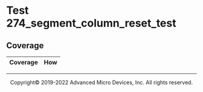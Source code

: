 # Test 274_segment_column_reset_test
## Coverage

| Coverage | How |
| -------- | --- |
-----

<p align="center">Copyright&copy; 2019-2022 Advanced Micro Devices, Inc. All rights reserved.</p>
